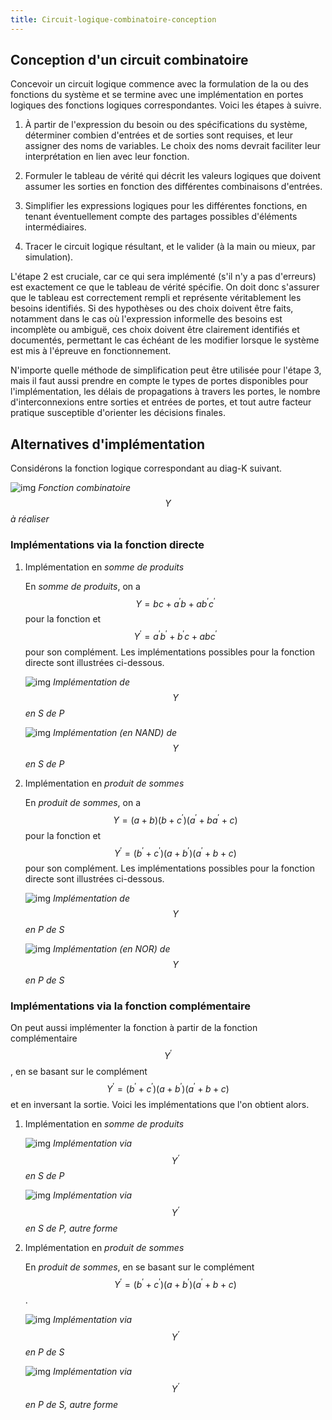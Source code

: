 ```yaml
---
title: Circuit-logique-combinatoire-conception
---
```

## Conception d'un circuit combinatoire

Concevoir un circuit logique commence avec la formulation de la ou des
fonctions du système et se termine avec une implémentation en portes
logiques des fonctions logiques correspondantes. Voici les étapes à
suivre.

1.  À partir de l'expression du besoin ou des spécifications du
    système, déterminer combien d'entrées et de sorties sont
    requises, et leur assigner des noms de variables. Le choix des noms
    devrait faciliter leur interprétation en lien avec leur fonction.

2.  Formuler le tableau de vérité qui décrit les valeurs logiques que
    doivent assumer les sorties en fonction des différentes
    combinaisons d'entrées.

3.  Simplifier les expressions logiques pour les différentes fonctions,
    en tenant éventuellement compte des partages possibles d'éléments
    intermédiaires.

4.  Tracer le circuit logique résultant, et le valider (à la main ou
    mieux, par simulation).

L'étape 2 est cruciale, car ce qui sera implémenté (s'il n'y a pas
d'erreurs) est exactement ce que le tableau de vérité spécifie. On
doit donc s'assurer que le tableau est correctement rempli et
représente véritablement les besoins identifiés. Si des hypothèses ou
des choix doivent être faits, notamment dans le cas où l'expression
informelle des besoins est incomplète ou ambiguë, ces choix doivent
être clairement identifiés et documentés, permettant le cas échéant de
les modifier lorsque le système est mis à l'épreuve en fonctionnement.

N'importe quelle méthode de simplification peut être utilisée pour
l'étape 3, mais il faut aussi prendre en compte le types de portes
disponibles pour l'implémentation, les délais de propagations à
travers les portes, le nombre d'interconnexions entre sorties et
entrées de portes, et tout autre facteur pratique susceptible
d'orienter les décisions finales.


## Alternatives d'implémentation

Considérons la fonction logique correspondant au diag-K suivant. 

![img]({{site.baseurl}}/img/kmap3altern.svg "Fonction combinatoire $$Y$$ à réaliser") 
*Fonction combinatoire $$Y$$ à réaliser*

### Implémentations via la fonction directe

1.  Implémentation en *somme de produits*

    En *somme de produits*, on a $$Y = bc + a^\prime b + a b^\prime
    c^\prime $$ pour la fonction et $$Y^\prime = a^\prime b^\prime +
    b^\prime c + a b c^\prime $$ pour son complément. Les
    implémentations possibles pour la fonction directe sont illustrées
    ci-dessous.
    
    ![img]({{site.baseurl}}/img/circ_altern_1.svg "Implémentation de $$Y$$ en *somme de produits*")
	*Implémentation de $$Y$$ en S de P*
    
    ![img]({{site.baseurl}}/img/circ_altern_2.svg "Implémentation (en NAND) de $$Y$$ en *somme de produits*")
	*Implémentation (en NAND) de $$Y$$ en S de P*

2.  Implémentation en *produit de sommes*

    En *produit de sommes*, on a $$Y =(a + b ) (b + c^\prime ) (a^\prime +
    ba^\prime + c)$$ pour la fonction et $$Y^\prime = (b^\prime +c^\prime
    )(a+b^\prime )(a^\prime +b+c)$$ pour son complément. Les
    implémentations possibles pour la fonction directe sont illustrées
    ci-dessous.
    
    ![img]({{site.baseurl}}/img/circ_altern_ps1.svg "Implémentation de $$Y$$ en *produit de sommes*")
	*Implémentation de $$Y$$ en P de S*
    
    ![img]({{site.baseurl}}/img/circ_altern_ps2.svg "Implémentation (en NOR) de $$Y$$ en *produit de sommes*")
	*Implémentation (en NOR) de $$Y$$ en P de S*


### Implémentations via la fonction complémentaire

On peut aussi implémenter la fonction à partir de la fonction
complémentaire $$Y^\prime$$, en se basant sur le complément $$Y^\prime
= (b^\prime +c^\prime )(a+b^\prime )(a^\prime +b+c)$$ et en inversant
la sortie. Voici les implémentations que l'on obtient alors.

1.  Implémentation en *somme de produits*

    ![img]({{site.baseurl}}/img/circ_altern_comp_sp1.svg "Implémentation via $$Y^\prime$$ en *somme de produits*")
	*Implémentation via $$Y^\prime$$ en S de P*
    
    ![img]({{site.baseurl}}/img/circ_altern_comp_sp2.svg "Implémentation via $$Y^\prime$$ en *somme de produits*")
	*Implémentation via $$Y^\prime$$ en S de P, autre forme*

2.  Implémentation en *produit de sommes*

    En *produit de sommes*, en se basant sur le complément $$Y^\prime =
    (b^\prime +c^\prime )(a+b^\prime )(a^\prime +b+c)$$.
    
    ![img]({{site.baseurl}}/img/circ_altern_comp_ps1.svg "Implémentation via $$Y^\prime$$ en *produit de sommes*") 
	*Implémentation via $$Y^\prime$$ en P de S*
    
    ![img]({{site.baseurl}}/img/circ_altern_comp_ps2.svg "Implémentation via $$Y^\prime$$ en *produit de sommes*") 
*Implémentation via $$Y^\prime$$ en P de S, autre forme*
